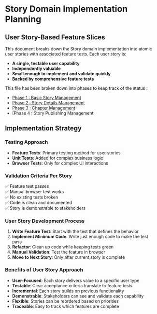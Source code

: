 # Story Domain Implementation Planning

## User Story-Based Feature Slices

This document breaks down the Story domain implementation into atomic user stories with associated feature tests. Each
user story is:

- **A single, testable user capability**
- **Independently valuable**
- **Small enough to implement and validate quickly**
- **Backed by comprehensive feature tests**

This file has been broken down into phases to keep track of the status :

- [Phase 1 : Basic Story Management](./Story_Implementation_Planning_Phase1.md)
- [Phase 2 : Story Details Management](./Story_Implementation_Planning_Phase2.md)
- [Phase 3 : Chapter Management](./Story_Implementation_Planning_Phase3.md)
- [Phase 4 : Story Publishing Management

## Implementation Strategy

### **Testing Approach**

- **Feature Tests**: Primary testing method for user stories
- **Unit Tests**: Added for complex business logic
- **Browser Tests**: Only for complex UI interactions

### **Validation Criteria Per Story**

✅ Feature test passes  
✅ Manual browser test works  
✅ No existing tests broken  
✅ Code is clean and documented  
✅ Story is demonstrable to stakeholders

### **User Story Development Process**

1. **Write Feature Test**: Start with the test that defines the behavior
2. **Implement Minimum Code**: Write just enough code to make the test pass
3. **Refactor**: Clean up code while keeping tests green
4. **Manual Validation**: Test the feature in browser
5. **Move to Next Story**: Only after current story is complete

### **Benefits of User Story Approach**

- **User-Focused**: Each story delivers value to a specific user type
- **Testable**: Clear acceptance criteria translate to feature tests
- **Incremental**: Each story builds on previous functionality
- **Demonstrable**: Stakeholders can see and validate each capability
- **Flexible**: Stories can be reordered based on priorities
- **Traceable**: Easy to track which features are complete
